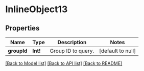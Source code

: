 # InlineObject13

## Properties
Name | Type | Description | Notes
------------ | ------------- | ------------- | -------------
**groupId** | **Int!** | Group ID to query. | [default to null]

[[Back to Model list]](../README.md#documentation-for-models) [[Back to API list]](../README.md#documentation-for-api-endpoints) [[Back to README]](../README.md)


